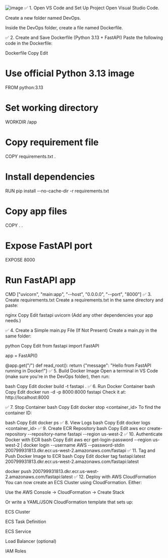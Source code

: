 ![image](https://github.com/user-attachments/assets/cb8a98fc-8dd3-44ca-85c1-7f6233bf693a)
✅ 1. Open VS Code and Set Up Project
Open Visual Studio Code.

Create a new folder named DevOps.

Inside the DevOps folder, create a file named Dockerfile.

✅ 2. Create and Save Dockerfile (Python 3.13 + FastAPI)
Paste the following code in the Dockerfile:

Dockerfile
Copy
Edit
# Use official Python 3.13 image
FROM python:3.13

# Set working directory
WORKDIR /app

# Copy requirement file
COPY requirements.txt .

# Install dependencies
RUN pip install --no-cache-dir -r requirements.txt

# Copy app files
COPY . .

# Expose FastAPI port
EXPOSE 8000

# Run FastAPI app
CMD ["uvicorn", "main:app", "--host", "0.0.0.0", "--port", "8000"]
✅ 3. Create requirements.txt
Create a requirements.txt in the same directory and paste:

nginx
Copy
Edit
fastapi
uvicorn
(Add any other dependencies your app needs.)

✅ 4. Create a Simple main.py File (If Not Present)
Create a main.py in the same folder:

python
Copy
Edit
from fastapi import FastAPI

app = FastAPI()

@app.get("/")
def read_root():
    return {"message": "Hello from FastAPI running in Docker!"}
✅ 5. Build Docker Image
Open a terminal in VS Code (make sure you're in the DevOps folder), then run:

bash
Copy
Edit
docker build -t fastapi .
✅ 6. Run Docker Container
bash
Copy
Edit
docker run -d -p 8000:8000 fastapi
Check it at: http://localhost:8000

✅ 7. Stop Container
bash
Copy
Edit
docker stop <container_id>
To find the container ID:

bash
Copy
Edit
docker ps
✅ 8. View Logs
bash
Copy
Edit
docker logs <container_id>
✅ 9. Create ECR Repository
bash
Copy
Edit
aws ecr create-repository --repository-name fastapi --region us-west-2
✅ 10. Authenticate Docker with ECR
bash
Copy
Edit
aws ecr get-login-password --region us-west-2 | docker login --username AWS --password-stdin 200799931813.dkr.ecr.us-west-2.amazonaws.com/fastapi
✅ 11. Tag and Push Docker Image to ECR
bash
Copy
Edit
docker tag fastapi:latest 200799931813.dkr.ecr.us-west-2.amazonaws.com/fastapi:latest

docker push 200799931813.dkr.ecr.us-west-2.amazonaws.com/fastapi:latest
✅ 12. Deploy with AWS CloudFormation
You can now create an ECS Cluster using CloudFormation. Either:

Use the AWS Console → CloudFormation → Create Stack

Or write a YAML/JSON CloudFormation template that sets up:

ECS Cluster

ECS Task Definition

ECS Service

Load Balancer (optional)

IAM Roles


                                                                           


